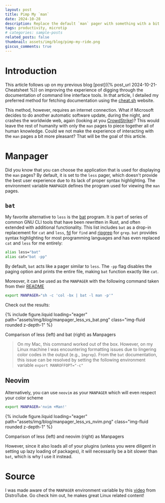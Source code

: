 ```yaml
---
layout: post
title: Pimp My `man`
date: 2024-10-28
description: Replace the default `man` pager with something with a bit more bling
tags: productivity, microtip
# categories: sample-posts
related_posts: false
thumbnail: assets/img/blog/pimp-my-ride.png
giscus_comments: true
---
```


# Introduction

This article follows up on my previous blog [post]({% post_url 2024-10-21-Cheatsheet %}) on improving the experience of digging through the documentation of command line interface tools.
In that article, I detailed my preferred method for fetching documentation using the [cheat.sh](cheat.sh) website.

This method, however, requires an internet connection.
What if Microsoft decides to do another automatic software update, during the night, and crashes the worldwide web, again (looking at you [CrowdStrike](https://en.wikipedia.org/wiki/2024_CrowdStrike-related_IT_outages))?
This would leave the rest of humanity with only the `man` pages to piece together all of human knowledge.
Could we not make the experience of interacting with the `man` pages a bit more pleasant?
That will be the goal of this article.

# Manpager

Did you know that you can choose the application that is used for displaying the `man` pages?
By default, it is set to the `less` pager, which doesn't provide the best user experience due to its lack of proper syntax highlighting.
The environment variable `MANPAGER` defines the program used for viewing the `man` pages.

## `bat`

My favorite alternative to `less` is the [bat](https://github.com/sharkdp/bat) program.
It is part of series of common GNU CLI tools that have been rewritten in Rust, and often extended with additional functionality.
This list includes `bat` as a drop-in replacement for `cat` and `less`, [fd](https://github.com/sharkdp/fd) for `find` and [ripgrep](https://github.com/BurntSushi/ripgrep) for `grep`.
`bat` provides syntax highlighting for most programming languages and has even replaced `cat` and `less` for me entirely:

```sh
alias less="bat"
alias cat="bat -pp"
```

By default, `bat` acts like a pager similar to `less`.
The `-pp` flag disables the paging option and prints the entire file, making `bat` function exactly like `cat`.

Moreover, it can be used as the `MANPAGER` with the following command taken from their [README](https://github.com/sharkdp/bat)

```sh
export MANPAGER="sh -c 'col -bx | bat -l man -p'"
```

Check out the results:

{% include figure.liquid loading="eager" path="assets/img/blog/manpager_less_vs_bat.png" class="img-fluid rounded z-depth-1" %}

<div class="caption">
    Comparison of less (left) and bat (right) as Manpagers
</div>

> On my Mac, this command worked out of the box.
> However, on my Linux machine I was encountering formatting issues due to lingering color codes in the output (e.g., `1mgrep`).
> From the `bat` documentation, this issue can be resolved by setting the following environment variable `export MANROFFOPT="-c"`

## Neovim

Alternatively, you can use `neovim` as your `MANPAGER` which will even respect your color scheme

```sh
export MANPAGER='nvim +Man!'
```

{% include figure.liquid loading="eager" path="assets/img/blog/manpager_less_vs_nvim.png" class="img-fluid rounded z-depth-1" %}

<div class="caption">
    Comparison of less (left) and neovim (right) as Manpagers
</div>

However, since it also loads all of your plugins (unless you were diligent in setting up lazy loading of packages), it will necessarily be a bit slower than `bat`, which is why I use it instead.

# Source

I was made aware of the `MANPAGER` environment variable by this [video](https://www.youtube.com/watch?v=ab3rY0X5kD4) from DistroTube.
Go check him out, he makes great Linux related content!
